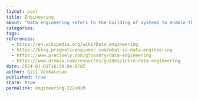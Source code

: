 ```yaml
---
layout: post
title: Engineering
about: "Data engineering refers to the building of systems to enable the collection and usage of data. This data is usually used to enable subsequent analysis and data science; which often involves machine learning. Making the data usable usually involves substantial compute and storage, as well as data processin."
categories:
tags:
references:
  - https://en.wikipedia.org/wiki/Data_engineering
  - https://blog.pragmaticengineer.com/what-is-data-engineering
  - https://www.precisely.com/glossary/data-engineering
  - https://www.dremio.com/resources/guides/intro-data-engineering
date: 2024-01-03T16:39:04.878Z
author: Giri Venkatesan
published: true
share: true
permalink: engineering-Z22xNiM
---
```

